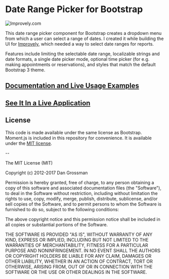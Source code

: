 # Date Range Picker for Bootstrap

![Improvely.com](http://i.imgur.com/LbAMf3D.png)

This date range picker component for Bootstrap creates a dropdown menu from which a user can select a range of dates. I
created it while building the UI for [Improvely](http://www.improvely.com), which needed a way to select date ranges for
reports.

Features include limiting the selectable date range, localizable strings and date formats, a single date picker mode,
optional time picker (for e.g. making appointments or reservations), and styles that match the default Bootstrap 3
theme.

## [Documentation and Live Usage Examples](http://www.daterangepicker.com)

## [See It In a Live Application](https://awio.iljmp.com/5/drpdemogh)

## License

This code is made available under the same license as Bootstrap. Moment.js is included in this repository for
convenience. It is available under the [MIT license](http://www.opensource.org/licenses/mit-license.php).

--

The MIT License (MIT)

Copyright (c) 2012-2017 Dan Grossman

Permission is hereby granted, free of charge, to any person obtaining a copy of this software and associated
documentation files (the "Software"), to deal in the Software without restriction, including without limitation the
rights to use, copy, modify, merge, publish, distribute, sublicense, and/or sell copies of the Software, and to permit
persons to whom the Software is furnished to do so, subject to the following conditions:

The above copyright notice and this permission notice shall be included in all copies or substantial portions of the
Software.

THE SOFTWARE IS PROVIDED "AS IS", WITHOUT WARRANTY OF ANY KIND, EXPRESS OR IMPLIED, INCLUDING BUT NOT LIMITED TO THE
WARRANTIES OF MERCHANTABILITY, FITNESS FOR A PARTICULAR PURPOSE AND NONINFRINGEMENT. IN NO EVENT SHALL THE AUTHORS OR
COPYRIGHT HOLDERS BE LIABLE FOR ANY CLAIM, DAMAGES OR OTHER LIABILITY, WHETHER IN AN ACTION OF CONTRACT, TORT OR
OTHERWISE, ARISING FROM, OUT OF OR IN CONNECTION WITH THE SOFTWARE OR THE USE OR OTHER DEALINGS IN THE SOFTWARE.

